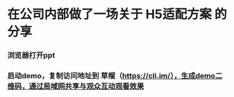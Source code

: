 # 在公司内部做了一场关于 H5适配方案 的分享

### 浏览器打开ppt
### 启动demo，复制访问地址到 草榴（https://cli.im/），生成demo二维码，通过局域网共享与观众互动观看效果